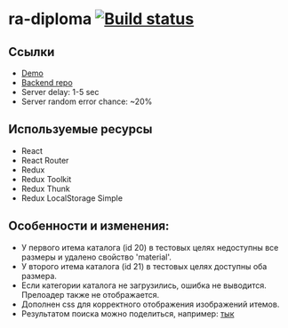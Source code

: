 # ra-diploma [![Build status](https://ci.appveyor.com/api/projects/status/1b28hq3o3hvg0mu9?svg=true)](https://ci.appveyor.com/project/barsich/ra-diploma)

## Ссылки
* [Demo](https://barsich.github.io/ra-diploma/)
* [Backend repo](https://github.com/barsich/ra-diploma-back)
* Server delay: 1-5 sec
* Server random error chance: ~20%

## Используемые ресурсы
* React
* React Router
* Redux
* Redux Toolkit
* Redux Thunk
* Redux LocalStorage Simple

## Особенности и изменения:
* У первого итема каталога (id 20) в тестовых целях недоступны все размеры и удалено свойство 'material'.
* У второго итема каталога (id 21) в тестовых целях доступны оба размера.
* Если категории каталога не загрузились, ошибка не выводится. Прелоадер также не отображается.
* Дополнен css для корректного отображения изображений итемов.
* Результатом поиска можно поделиться, например: [тык](https://barsich.github.io/ra-diploma/catalog.html?q=белый&categoryId=14)
